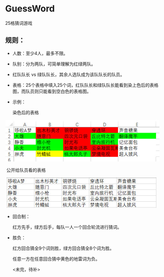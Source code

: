 # GuessWord
25格猜词游戏

## 规则：

* 人数：至少4人，最多不限。

* 队别：分为两队，可简单理解为红绿两队。

* 红队队长 vs 绿队队长，其余人选队成为该队队长的队员。

* 表格：25个表格中填入25个词，红队队长和绿队队长能看到染上色后的表格图，而队员则只能看到空白色的表格图。

* 示例：

  染色后的表格

![](assets/guessword_color.jpg)

​	公开给队员看的表格

​	![](assets/guessword_blank.jpg)

* 回合制：

  红方先手，绿方后手，每队一人一个回合轮流进行猜词。

* 胜负：

  红方回合猜全9个词则胜，绿方回合猜全8个词为胜。

  任意一方在任意回合猜中黄色的地雷词为负。

  <未完，待补>